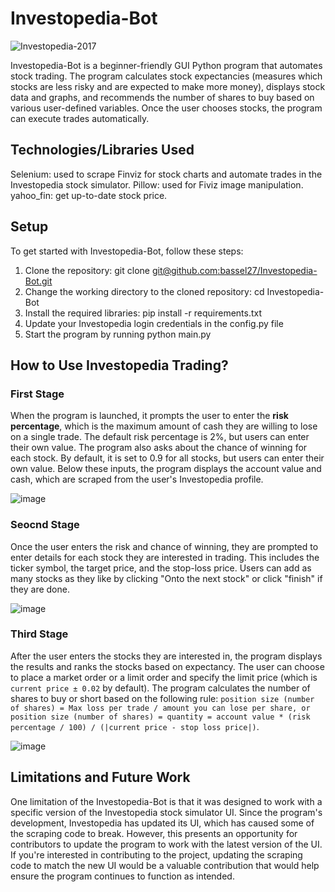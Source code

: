 # Investopedia-Bot
![Investopedia-2017](https://user-images.githubusercontent.com/40627412/136075564-c1179715-164c-4e87-b81c-154adf20fb41.png)

Investopedia-Bot is a beginner-friendly GUI Python program that automates stock trading. The program calculates stock expectancies (measures which stocks are less risky and are expected to make more money), displays stock data and graphs, and recommends the number of shares to buy based on various user-defined variables. Once the user chooses stocks, the program can execute trades automatically.

## Technologies/Libraries Used
Selenium: used to scrape Finviz for stock charts and automate trades in the Investopedia stock simulator.
Pillow: used for Fiviz image manipulation.
yahoo_fin: get up-to-date stock price.

## Setup
To get started with Investopedia-Bot, follow these steps:
  1. Clone the repository: git clone [git@github.com:bassel27/Investopedia-Bot.git](https://github.com/bassel27/Investopedia-Bot.git)
  2. Change the working directory to the cloned repository: cd Investopedia-Bot
  3. Install the required libraries: pip install -r requirements.txt
  4. Update your Investopedia login credentials in the config.py file
  5. Start the program by running python main.py

## How to Use Investopedia Trading?
### First Stage
When the program is launched, it prompts the user to enter the **risk percentage**, which is the maximum amount of cash they are willing to lose on a single trade. The default risk percentage is 2%, but users can enter their own value. The program also asks about the chance of winning for each stock. By default, it is set to 0.9 for all stocks, but users can enter their own value. Below these inputs, the program displays the account value and cash, which are scraped from the user's Investopedia profile.

![image](https://user-images.githubusercontent.com/40627412/136844357-76fa68f2-5ea8-4626-b633-ba1c21baef12.png)
### Seocnd Stage
Once the user enters the risk and chance of winning, they are prompted to enter details for each stock they are interested in trading. This includes the ticker symbol, the target price, and the stop-loss price. Users can add as many stocks as they like by clicking "Onto the next stock" or click "finish" if they are done.

![image](https://user-images.githubusercontent.com/40627412/136844395-f4694ab3-1a72-474d-9629-348207852646.png)
### Third Stage
After the user enters the stocks they are interested in, the program displays the results and ranks the stocks based on expectancy. The user can choose to place a market order or a limit order and specify the limit price (which is `current price ± 0.02` by default). The program calculates the number of shares to buy or short based on the following rule: `position size (number of shares) = Max loss per trade / amount you can lose per share, or position size (number of shares) = quantity = account value * (risk percentage / 100) / (|current price - stop loss price|)`.

![image](https://user-images.githubusercontent.com/40627412/136072260-660f6a72-d608-48ef-b480-ac4e3728974b.png)

## Limitations and Future Work
One limitation of the Investopedia-Bot is that it was designed to work with a specific version of the Investopedia stock simulator UI. Since the program's development, Investopedia has updated its UI, which has caused some of the scraping code to break. However, this presents an opportunity for contributors to update the program to work with the latest version of the UI. If you're interested in contributing to the project, updating the scraping code to match the new UI would be a valuable contribution that would help ensure the program continues to function as intended.
